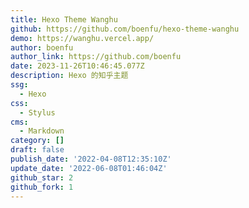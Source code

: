 ```yaml
---
title: Hexo Theme Wanghu
github: https://github.com/boenfu/hexo-theme-wanghu
demo: https://wanghu.vercel.app/
author: boenfu
author_link: https://github.com/boenfu
date: 2023-11-26T10:46:45.077Z
description: Hexo 的知乎主题
ssg:
  - Hexo
css:
  - Stylus
cms:
  - Markdown
category: []
draft: false
publish_date: '2022-04-08T12:35:10Z'
update_date: '2022-06-08T01:46:04Z'
github_star: 2
github_fork: 1
---
```

